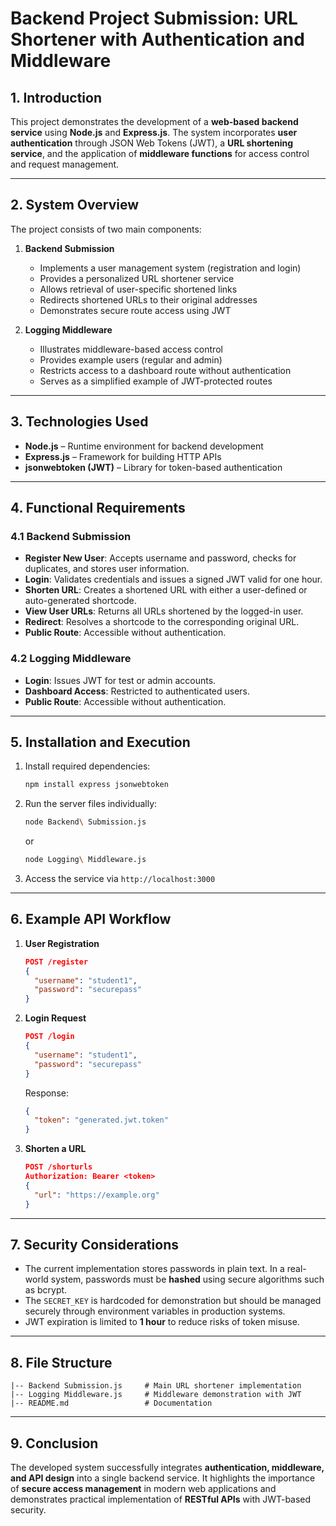 # Backend Project Submission: URL Shortener with Authentication and Middleware  

## 1. Introduction  
This project demonstrates the development of a **web-based backend service** using **Node.js** and **Express.js**. The system incorporates **user authentication** through JSON Web Tokens (JWT), a **URL shortening service**, and the application of **middleware functions** for access control and request management.  

---

## 2. System Overview  
The project consists of two main components:  

1. **Backend Submission**  
   - Implements a user management system (registration and login)  
   - Provides a personalized URL shortener service  
   - Allows retrieval of user-specific shortened links  
   - Redirects shortened URLs to their original addresses  
   - Demonstrates secure route access using JWT  

2. **Logging Middleware**  
   - Illustrates middleware-based access control  
   - Provides example users (regular and admin)  
   - Restricts access to a dashboard route without authentication  
   - Serves as a simplified example of JWT-protected routes  

---

## 3. Technologies Used  
- **Node.js** – Runtime environment for backend development  
- **Express.js** – Framework for building HTTP APIs  
- **jsonwebtoken (JWT)** – Library for token-based authentication  

---

## 4. Functional Requirements  

### 4.1 Backend Submission  
- **Register New User**: Accepts username and password, checks for duplicates, and stores user information.  
- **Login**: Validates credentials and issues a signed JWT valid for one hour.  
- **Shorten URL**: Creates a shortened URL with either a user-defined or auto-generated shortcode.  
- **View User URLs**: Returns all URLs shortened by the logged-in user.  
- **Redirect**: Resolves a shortcode to the corresponding original URL.  
- **Public Route**: Accessible without authentication.  

### 4.2 Logging Middleware  
- **Login**: Issues JWT for test or admin accounts.  
- **Dashboard Access**: Restricted to authenticated users.  
- **Public Route**: Accessible without authentication.  

---

## 5. Installation and Execution  

1. Install required dependencies:  
   ```bash
   npm install express jsonwebtoken
   ```
2. Run the server files individually:  
   ```bash
   node Backend\ Submission.js
   ```
   or  
   ```bash
   node Logging\ Middleware.js
   ```
3. Access the service via `http://localhost:3000`  

---

## 6. Example API Workflow  

1. **User Registration**  
   ```json
   POST /register
   {
     "username": "student1",
     "password": "securepass"
   }
   ```

2. **Login Request**  
   ```json
   POST /login
   {
     "username": "student1",
     "password": "securepass"
   }
   ```
   Response:  
   ```json
   {
     "token": "generated.jwt.token"
   }
   ```

3. **Shorten a URL**  
   ```json
   POST /shorturls
   Authorization: Bearer <token>
   {
     "url": "https://example.org"
   }
   ```

---

## 7. Security Considerations  
- The current implementation stores passwords in plain text. In a real-world system, passwords must be **hashed** using secure algorithms such as bcrypt.  
- The `SECRET_KEY` is hardcoded for demonstration but should be managed securely through environment variables in production systems.  
- JWT expiration is limited to **1 hour** to reduce risks of token misuse.  

---

## 8. File Structure  
```
|-- Backend Submission.js     # Main URL shortener implementation
|-- Logging Middleware.js     # Middleware demonstration with JWT
|-- README.md                 # Documentation
```

---

## 9. Conclusion  
The developed system successfully integrates **authentication, middleware, and API design** into a single backend service. It highlights the importance of **secure access management** in modern web applications and demonstrates practical implementation of **RESTful APIs** with JWT-based security.  

